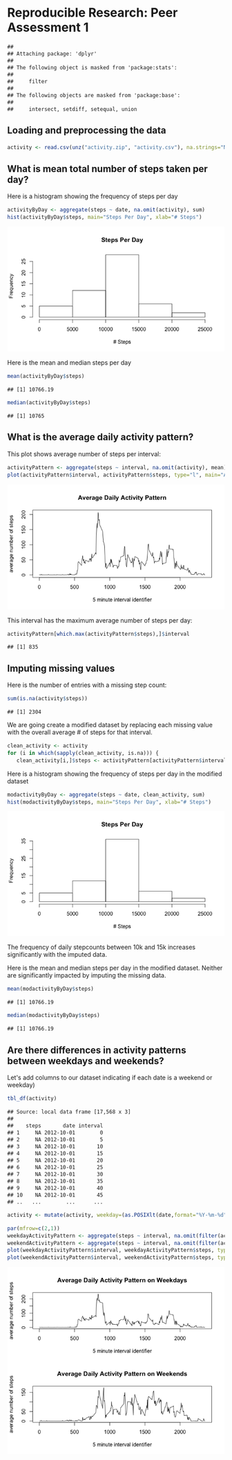 # Reproducible Research: Peer Assessment 1

```
## 
## Attaching package: 'dplyr'
## 
## The following object is masked from 'package:stats':
## 
##     filter
## 
## The following objects are masked from 'package:base':
## 
##     intersect, setdiff, setequal, union
```

## Loading and preprocessing the data

```r
activity <- read.csv(unz("activity.zip", "activity.csv"), na.strings="NA")
```

## What is mean total number of steps taken per day?
Here is a histogram showing the frequency of steps per day

```r
activityByDay <- aggregate(steps ~ date, na.omit(activity), sum)
hist(activityByDay$steps, main="Steps Per Day", xlab="# Steps")
```

![](PA1_template_files/figure-html/stepsperday-1.png) 

Here is the mean and median steps per day

```r
mean(activityByDay$steps)
```

```
## [1] 10766.19
```

```r
median(activityByDay$steps)
```

```
## [1] 10765
```


## What is the average daily activity pattern?
This plot shows average number of steps per interval:

```r
activityPattern <- aggregate(steps ~ interval, na.omit(activity), mean)
plot(activityPattern$interval, activityPattern$steps, type="l", main="Average Daily Activity Pattern", xlab="5 minute interval identifier", ylab="average number of steps")
```

![](PA1_template_files/figure-html/activitypattern-1.png) 

This interval has the maximum average number of steps per day:

```r
activityPattern[which.max(activityPattern$steps),]$interval
```

```
## [1] 835
```

## Imputing missing values
Here is the number of entries with a missing step count:

```r
sum(is.na(activity$steps))
```

```
## [1] 2304
```

We are going create a modified dataset by replacing each missing value with the overall average # of steps for that interval.

```r
clean_activity <- activity
for (i in which(sapply(clean_activity, is.na))) {
   clean_activity[i,]$steps <- activityPattern[activityPattern$interval==clean_activity[i,]$interval,]$steps}
```

Here is a histogram showing the frequency of steps per day in the modified dataset

```r
modactivityByDay <- aggregate(steps ~ date, clean_activity, sum)
hist(modactivityByDay$steps, main="Steps Per Day", xlab="# Steps")
```

![](PA1_template_files/figure-html/modstepsperday-1.png) 

The frequency of daily stepcounts between 10k and 15k increases significantly with the imputed data.

Here is the mean and median steps per day in the modified dataset.  Neither are significantly impacted by imputing the missing data.

```r
mean(modactivityByDay$steps)
```

```
## [1] 10766.19
```

```r
median(modactivityByDay$steps)
```

```
## [1] 10766.19
```


## Are there differences in activity patterns between weekdays and weekends?
Let's add columns to our dataset indicating if each date is a weekend or weekday)

```r
tbl_df(activity)
```

```
## Source: local data frame [17,568 x 3]
## 
##    steps       date interval
## 1     NA 2012-10-01        0
## 2     NA 2012-10-01        5
## 3     NA 2012-10-01       10
## 4     NA 2012-10-01       15
## 5     NA 2012-10-01       20
## 6     NA 2012-10-01       25
## 7     NA 2012-10-01       30
## 8     NA 2012-10-01       35
## 9     NA 2012-10-01       40
## 10    NA 2012-10-01       45
## ..   ...        ...      ...
```

```r
activity <- mutate(activity, weekday=(as.POSIXlt(date,format="%Y-%m-%d")$wday %in% c(1,2,3,4,5)))
```


```r
par(mfrow=c(2,1))
weekdayActivityPattern <- aggregate(steps ~ interval, na.omit(filter(activity, weekday == TRUE)), mean)
weekendActivityPattern <- aggregate(steps ~ interval, na.omit(filter(activity, weekday == FALSE)), mean)
plot(weekdayActivityPattern$interval, weekdayActivityPattern$steps, type="l", main="Average Daily Activity Pattern on Weekdays", xlab="5 minute interval identifier", ylab="average number of steps")
plot(weekendActivityPattern$interval, weekendActivityPattern$steps, type="l", main="Average Daily Activity Pattern on Weekends", xlab="5 minute interval identifier", ylab="average number of steps")
```

![](PA1_template_files/figure-html/daytypeAnalysis-1.png) 
